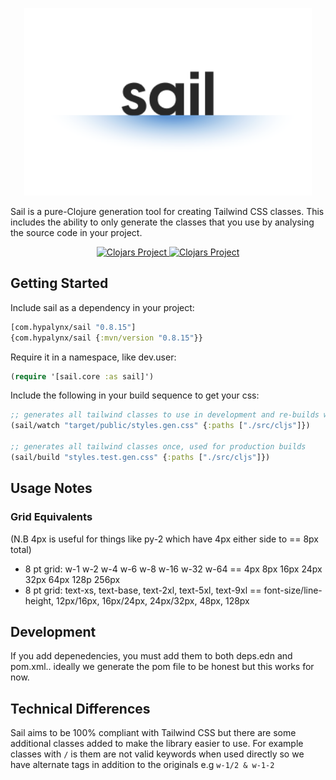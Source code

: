 <p align="center">
  <img width="460" height="300" src="./sail-logo.png">
</p>

Sail is a pure-Clojure generation tool for creating Tailwind CSS classes. This
includes the ability to only generate the classes that you use by analysing
the source code in your project.

<p align="center">
  <a href="https://clojars.org/com.hypalynx/sail">
    <img alt="Clojars Project" src="https://img.shields.io/clojars/v/com.hypalynx/sail.svg" />
  </a>
  <a href="https://cljdoc.org/d/com.hypalynx/sail/CURRENT">
    <img alt="Clojars Project" src="https://cljdoc.org/badge/com.hypalynx/sail" />
  </a>
</p>

## Getting Started

Include sail as a dependency in your project: 
```clojure
[com.hypalynx/sail "0.8.15"]
{com.hypalynx/sail {:mvn/version "0.8.15"}}
```

Require it in a namespace, like dev.user:
```clojure
(require '[sail.core :as sail]')
```

Include the following in your build sequence to get your css:
```clojure
;; generates all tailwind classes to use in development and re-builds when changes occur
(sail/watch "target/public/styles.gen.css" {:paths ["./src/cljs"]})

;; generates all tailwind classes once, used for production builds
(sail/build "styles.test.gen.css" {:paths ["./src/cljs"]})
```

## Usage Notes

### Grid Equivalents
  (N.B 4px is useful for things like py-2 which have 4px either side to == 8px total)
- 8 pt grid: w-1 w-2 w-4 w-6 w-8 w-16 w-32 w-64 == 4px 8px 16px 24px 32px 64px 128p 256px
- 8 pt grid: text-xs, text-base, text-2xl, text-5xl, text-9xl == font-size/line-height, 12px/16px, 16px/24px, 24px/32px, 48px, 128px

## Development

If you add depenedencies, you must add them to both deps.edn and pom.xml.. ideally we generate the pom file to be
honest but this works for now.

## Technical Differences

Sail aims to be 100% compliant with Tailwind CSS but there are some additional
classes added to make the library easier to use. For example classes with `/`
is them are not valid keywords when used directly so we have alternate tags in
addition to the originals e.g `w-1/2 & w-1-2`
